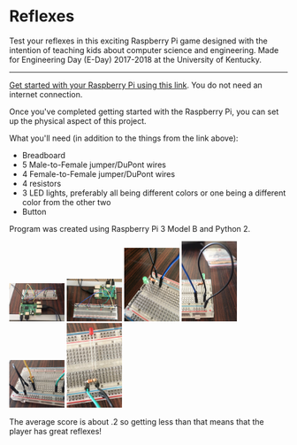 # Reflexes

Test your reflexes in this exciting Raspberry Pi game designed with the intention of teaching kids about computer science and engineering. Made for Engineering Day (E-Day) 2017-2018 at the University of Kentucky.

<hr>

[Get started with your Raspberry Pi using this link](https://www.imore.com/how-get-started-using-raspberry-pi). You do not need an internet connection.

Once you've completed getting started with the Raspberry Pi, you can set up the physical aspect of this project.

What you'll need (in addition to the things from the link above):
- Breadboard
- 5 Male-to-Female jumper/DuPont wires
- 4 Female-to-Female jumper/DuPont wires
- 4 resistors
- 3 LED lights, preferably all being different colors or one being a different color from the other two
- Button

Program was created using Raspberry Pi 3 Model B and Python 2.

<img src="images/IMG_1978.jpg"
  alt="Markdown Monster icon"
  style="width:100px;" />
<img src="images/IMG_1979.jpg"
  alt="Markdown Monster icon"
  style="width:100px;" />
<img src="images/IMG_1980.jpg"
  alt="Markdown Monster icon"
  style="width:100px;" />
<img src="images/IMG_1981.jpg"
  alt="Markdown Monster icon"
  style="width:100px;" />
<img src="images/IMG_1982.jpg"
  alt="Markdown Monster icon"
  style="width:100px;" />
<img src="images/IMG_1983.jpg"
  alt="Markdown Monster icon"
  style="width:100px;" />

The average score is about .2 so getting less than that means that the player has great reflexes!

